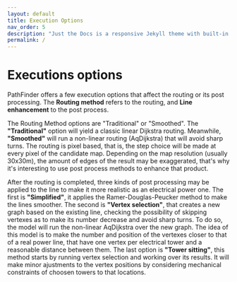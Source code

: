 ```yaml
---
layout: default
title: Execution Options
nav_order: 5
description: "Just the Docs is a responsive Jekyll theme with built-in search that is easily customizable and hosted on GitHub Pages."
permalink: /
---
```


# Executions options

PathFinder offers a few execution options that affect the routing or its post processing. The **Routing method** refers to the routing, and **Line enhancement** to the post process.

The Routing Method options are "Traditional" or "Smoothed". The **"Traditional"** option will yield a classic linear Dijkstra routing. Meanwhile, **"Smoothed"** will run a non-linear routing (AqDijkstra) that will avoid sharp turns. The routing is pixel based, that is, the step choice will be made at every pixel of the candidate map. Depending on the map resolution (usually 30x30m), the amount of edges of the result may be exaggerated, that's why it's interesting to use post process methods to enhance that product.

After the routing is completed, three kinds of post processing may be applied to the line to make it more realistic as an electrical power one. The first is **"Simplified"**,  it applies the Ramer-Douglas-Peucker method to make the lines smoother. The second is **"Vertex selection"**, that creates a new graph based on the existing line, checking the possibility of skipping vertexes as to make its number decrease and avoid sharp turns. To do so, the model will run the non-linear AqDijkstra over the new graph. The idea of this model is to make the number and position of the vertexes closer to that of a real power line, that have one vertex per electrical tower and a reasonable distance between them. The last option is **"Tower sitting"**, this method starts by running vertex selection and working over its results. It will make minor ajustments to the vertex positions by considering mechanical constraints of choosen towers to that locations.